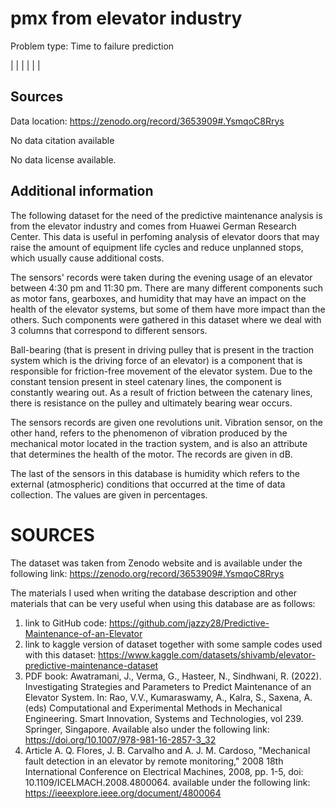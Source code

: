 # pmx from elevator industry

Problem type: Time to failure prediction

|  |
|  |
|  |
## Sources

Data location: https://zenodo.org/record/3653909#.YsmqoC8Rrys

No data citation available

No data license available.

## Additional information
The following dataset for the need of the predictive maintenance analysis is from the elevator industry and comes from Huawei German Research Center. This data is useful in perfoming analysis of elevator doors that may raise the amount of equipment life cycles and reduce unplanned stops, which usually cause additional costs. 

The sensors' records were taken during the evening usage of an elevator between 4:30 pm and 11:30 pm. There are many different components such as motor fans, gearboxes, and humidity that may have an impact on the health of the elevator systems, but some of them have more impact than the others. Such components were gathered in this dataset where we deal with 3 columns that correspond to different sensors. 

Ball-bearing (that is present in driving pulley that is present in the traction system which is the driving force of an elevator) is a component that is responsible for friction-free movement of the elevator system. Due to the constant tension present in steel catenary lines, the component is constantly wearing out. As a result of friction between the catenary lines, there is resistance on the pulley and ultimately bearing wear occurs. 

The sensors records are given one revolutions unit. Vibration sensor, on the other hand, refers to the phenomenon of vibration produced by the mechanical motor located in the traction system, and is also an attribute that determines the health of the motor. The records are given in dB. 

The last of the sensors in this database is humidity which refers to the external (atmospheric) conditions that occurred at the time of data collection. The values are given in percentages.

# SOURCES

The dataset was taken from Zenodo website and is available under the following link: https://zenodo.org/record/3653909#.YsmqoC8Rrys

The materials I used when writing the database description and other materials that can be very useful when using this database are as follows:
1) link to GitHub code: https://github.com/jazzy28/Predictive-Maintenance-of-an-Elevator
2) link to kaggle version of dataset together with some sample codes used with this dataset: https://www.kaggle.com/datasets/shivamb/elevator-predictive-maintenance-dataset
3) PDF book: Awatramani, J., Verma, G., Hasteer, N., Sindhwani, R. (2022). Investigating Strategies and Parameters to Predict Maintenance of an Elevator System. In: Rao, V.V., Kumaraswamy, A., Kalra, S., Saxena, A. (eds) Computational and Experimental Methods in Mechanical Engineering. Smart Innovation, Systems and Technologies, vol 239. Springer, Singapore. Available also under the following link: https://doi.org/10.1007/978-981-16-2857-3_32
4) Article A. Q. Flores, J. B. Carvalho and A. J. M. Cardoso, "Mechanical fault detection in an elevator by remote monitoring," 2008 18th International Conference on Electrical Machines, 2008, pp. 1-5, doi: 10.1109/ICELMACH.2008.4800064. available under the following link: https://ieeexplore.ieee.org/document/4800064
